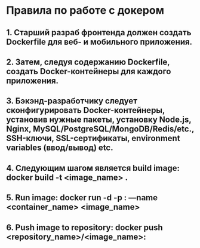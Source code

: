 # Правила по работе с докером
## 1. Старший разраб фронтенда должен создать Dockerfile для веб- и мобильного приложения.
## 2. Затем, следуя содержанию Dockerfile, создать Docker-контейнеры для каждого приложения.
## 3. Бэкэнд-разработчику следует сконфигурировать Docker-контейнеры, установив нужные пакеты, установку Node.js, Nginx, MySQL/PostgreSQL/MongoDB/Redis/etc., SSH-ключи, SSL-сертификаты, environment variables (ввод/вывод) etc.
## 4. Cледующим шагом является build image: docker build -t <image_name> .
## 5. Run image: docker run -d -p <port>:<port> —name <container_name> <image_name>
## 6. Push image to repository: docker push <repository_name>/<image_name>:<tag>
